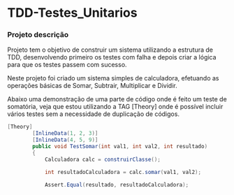 # TDD-Testes_Unitarios

### Projeto descrição
Projeto tem o objetivo de construir um sistema utilizando a estrutura de TDD, desenvolvendo primeiro os testes com falha e depois criar a lógica para que os testes passem com sucesso.

Neste projeto foi criado um sistema simples de calculadora, efetuando as operações básicas de Somar, Subtrair, Multiplicar e Dividir.

Abaixo uma demonstração de uma parte de código onde é feito um teste de somatória, veja que estou utilizando a TAG [Theory] onde é possível incluir vários testes sem a necessidade de duplicação de códigos.

~~~csharp
[Theory]
        [InlineData(1, 2, 3)]
        [InlineData(4, 5, 9)]
        public void TestSomar(int val1, int val2, int resultado)
        {
            Calculadora calc = construirClasse();

            int resultadoCalculadora = calc.somar(val1, val2);

            Assert.Equal(resultado, resultadoCalculadora);
~~~
